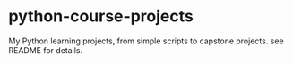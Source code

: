 # python-course-projects
My Python learning projects, from simple scripts to capstone projects. see README for details.

